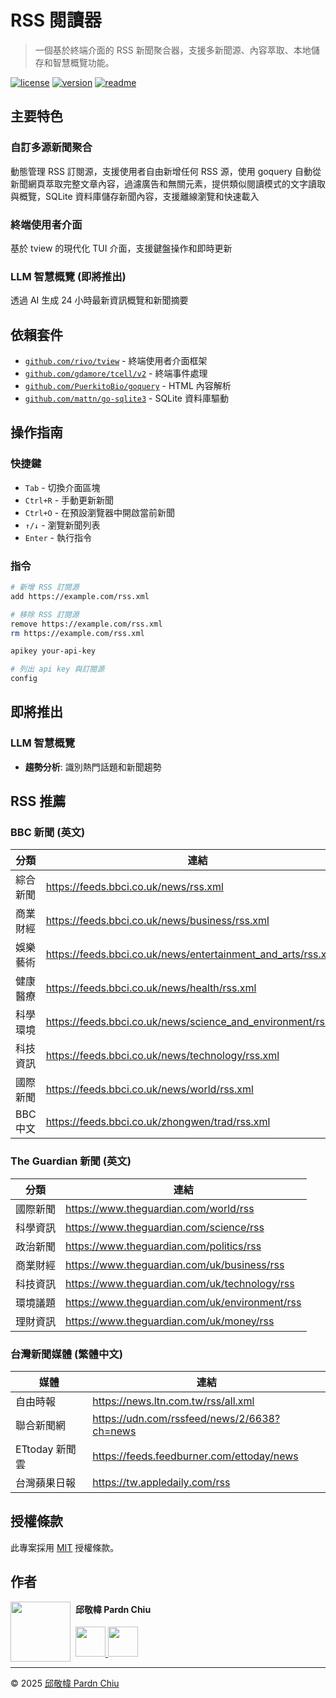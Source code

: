 # RSS 閱讀器

> 一個基於終端介面的 RSS 新聞聚合器，支援多新聞源、內容萃取、本地儲存和智慧概覽功能。

[![license](https://img.shields.io/github/license/pardnchiu/rss-reader)](LICENSE)
[![version](https://img.shields.io/github/v/tag/pardnchiu/rss-reader)](https://github.com/pardnchiu/rss-reader/releases)
[![readme](https://img.shields.io/badge/readme-English-blue)](README.md) 

## 主要特色

### 自訂多源新聞聚合
動態管理 RSS 訂閱源，支援使用者自由新增任何 RSS 源，使用 goquery 自動從新聞網頁萃取完整文章內容，過濾廣告和無關元素，提供類似閱讀模式的文字讀取與概覽，SQLite 資料庫儲存新聞內容，支援離線瀏覽和快速載入

### 終端使用者介面
基於 tview 的現代化 TUI 介面，支援鍵盤操作和即時更新

### LLM 智慧概覽 (即將推出)
透過 AI 生成 24 小時最新資訊概覽和新聞摘要

## 依賴套件

- [`github.com/rivo/tview`](https://github.com/rivo/tview) - 終端使用者介面框架
- [`github.com/gdamore/tcell/v2`](https://github.com/gdamore/tcell/v2) - 終端事件處理
- [`github.com/PuerkitoBio/goquery`](https://github.com/PuerkitoBio/goquery) - HTML 內容解析
- [`github.com/mattn/go-sqlite3`](https://github.com/mattn/go-sqlite3) - SQLite 資料庫驅動

## 操作指南

### 快捷鍵
- `Tab` - 切換介面區塊
- `Ctrl+R` - 手動更新新聞
- `Ctrl+O` - 在預設瀏覽器中開啟當前新聞
- `↑/↓` - 瀏覽新聞列表
- `Enter` - 執行指令

### 指令
```bash
# 新增 RSS 訂閱源
add https://example.com/rss.xml

# 移除 RSS 訂閱源
remove https://example.com/rss.xml
rm https://example.com/rss.xml

apikey your-api-key

# 列出 api key 與訂閱源
config
```

## 即將推出

### LLM 智慧概覽
- **趨勢分析**: 識別熱門話題和新聞趨勢

## RSS 推薦

### BBC 新聞 (英文)
| 分類 | 連結 |
|------|----------|
| 綜合新聞 | https://feeds.bbci.co.uk/news/rss.xml |
| 商業財經 | https://feeds.bbci.co.uk/news/business/rss.xml |
| 娛樂藝術 | https://feeds.bbci.co.uk/news/entertainment_and_arts/rss.xml |
| 健康醫療 | https://feeds.bbci.co.uk/news/health/rss.xml |
| 科學環境 | https://feeds.bbci.co.uk/news/science_and_environment/rss.xml |
| 科技資訊 | https://feeds.bbci.co.uk/news/technology/rss.xml |
| 國際新聞 | https://feeds.bbci.co.uk/news/world/rss.xml |
| BBC中文 | https://feeds.bbci.co.uk/zhongwen/trad/rss.xml |

### The Guardian 新聞 (英文)
| 分類 | 連結 |
|------|----------|
| 國際新聞 | https://www.theguardian.com/world/rss |
| 科學資訊 | https://www.theguardian.com/science/rss |
| 政治新聞 | https://www.theguardian.com/politics/rss |
| 商業財經 | https://www.theguardian.com/uk/business/rss |
| 科技資訊 | https://www.theguardian.com/uk/technology/rss |
| 環境議題 | https://www.theguardian.com/uk/environment/rss |
| 理財資訊 | https://www.theguardian.com/uk/money/rss |

### 台灣新聞媒體 (繁體中文)
| 媒體 | 連結 |
|----------|----------|
| 自由時報 | https://news.ltn.com.tw/rss/all.xml |
| 聯合新聞網 | https://udn.com/rssfeed/news/2/6638?ch=news |
| ETtoday 新聞雲 | https://feeds.feedburner.com/ettoday/news |
| 台灣蘋果日報 | https://tw.appledaily.com/rss |

## 授權條款

此專案採用 [MIT](LICENSE) 授權條款。

## 作者

<img src="https://avatars.githubusercontent.com/u/25631760" align="left" width="96" height="96" style="margin-right: 0.5rem;">

<h4 style="padding-top: 0">邱敬幃 Pardn Chiu</h4>

<a href="mailto:dev@pardn.io" target="_blank">
  <img src="https://pardn.io/image/email.svg" width="48" height="48">
</a> <a href="https://linkedin.com/in/pardnchiu" target="_blank">
  <img src="https://pardn.io/image/linkedin.svg" width="48" height="48">
</a>

***

©️ 2025 [邱敬幃 Pardn Chiu](https://pardn.io)